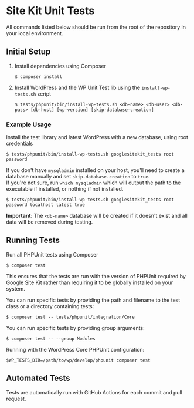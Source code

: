 # Site Kit Unit Tests

All commands listed below should be run from the root of the repository in your local environment.

## Initial Setup

1. Install dependencies using Composer  
    ```
    $ composer install
    ```
1. Install WordPress and the WP Unit Test lib using the `install-wp-tests.sh` script  
    ```
    $ tests/phpunit/bin/install-wp-tests.sh <db-name> <db-user> <db-pass> [db-host] [wp-version] [skip-database-creation]
    ```

### Example Usage

Install the test library and latest WordPress with a new database, using root credentials
```
$ tests/phpunit/bin/install-wp-tests.sh googlesitekit_tests root password
```

If you don't have `mysqladmin` installed on your host, you'll need to create a database manually and set `skip-database-creation` to `true`.  
If you're not sure, run `which mysqladmin` which will output the path to the executable if installed, or nothing if not installed.
```
$ tests/phpunit/bin/install-wp-tests.sh googlesitekit_tests root password localhost latest true
```

**Important**: The `<db-name>` database will be created if it doesn't exist and all data will be removed during testing.

## Running Tests

Run all PHPUnit tests using Composer
```
$ composer test
```
This ensures that the tests are run with the version of PHPUnit required by Google Site Kit rather than requiring it to be globally installed on your system.

You can run specific tests by providing the path and filename to the test class or a directory containing tests:
```
$ composer test -- tests/phpunit/integration/Core
```

You can run specific tests by providing group arguments:
```
$ composer test -- --group Modules
```

Running with the WordPress Core PHPUnit configuration:
```
$WP_TESTS_DIR=/path/to/wp/develop/phpunit composer test
```

## Automated Tests

Tests are automatically run with GitHub Actions for each commit and pull request.
